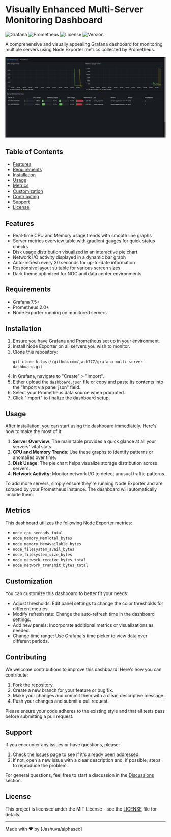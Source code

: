 # Visually Enhanced Multi-Server Monitoring Dashboard

![Grafana](https://img.shields.io/badge/Grafana-7.5%2B-orange)
![Prometheus](https://img.shields.io/badge/Prometheus-2.0%2B-red)
![License](https://img.shields.io/badge/License-MIT-blue)
![Version](https://img.shields.io/badge/Version-1.0.0-green)

A comprehensive and visually appealing Grafana dashboard for monitoring multiple servers using Node Exporter metrics collected by Prometheus.

![Dashboard Screenshot](dashboard1.png)

## Table of Contents

- [Features](#features)
- [Requirements](#requirements)
- [Installation](#installation)
- [Usage](#usage)
- [Metrics](#metrics)
- [Customization](#customization)
- [Contributing](#contributing)
- [Support](#support)
- [License](#license)

## Features

- Real-time CPU and Memory usage trends with smooth line graphs
- Server metrics overview table with gradient gauges for quick status checks
- Disk usage distribution visualized in an interactive pie chart
- Network I/O activity displayed in a dynamic bar graph
- Auto-refresh every 30 seconds for up-to-date information
- Responsive layout suitable for various screen sizes
- Dark theme optimized for NOC and data center environments

## Requirements

- Grafana 7.5+
- Prometheus 2.0+
- Node Exporter running on monitored servers

## Installation

1. Ensure you have Grafana and Prometheus set up in your environment.
2. Install Node Exporter on all servers you wish to monitor.
3. Clone this repository:
   ```
   git clone https://github.com/jash777/grafana-multi-server-dashboard.git
   ```
4. In Grafana, navigate to "Create" > "Import".
5. Either upload the `dashboard.json` file or copy and paste its contents into the "Import via panel json" field.
6. Select your Prometheus data source when prompted.
7. Click "Import" to finalize the dashboard setup.

## Usage

After installation, you can start using the dashboard immediately. Here's how to make the most of it:

1. **Server Overview**: The main table provides a quick glance at all your servers' vital stats.
2. **CPU and Memory Trends**: Use these graphs to identify patterns or anomalies over time.
3. **Disk Usage**: The pie chart helps visualize storage distribution across servers.
4. **Network Activity**: Monitor network I/O to detect unusual traffic patterns.

To add more servers, simply ensure they're running Node Exporter and are scraped by your Prometheus instance. The dashboard will automatically include them.

## Metrics

This dashboard utilizes the following Node Exporter metrics:

- `node_cpu_seconds_total`
- `node_memory_MemTotal_bytes`
- `node_memory_MemAvailable_bytes`
- `node_filesystem_avail_bytes`
- `node_filesystem_size_bytes`
- `node_network_receive_bytes_total`
- `node_network_transmit_bytes_total`

## Customization

You can customize this dashboard to better fit your needs:

- Adjust thresholds: Edit panel settings to change the color thresholds for different metrics.
- Modify refresh rate: Change the auto-refresh time in the dashboard settings.
- Add new panels: Incorporate additional metrics or visualizations as needed.
- Change time range: Use Grafana's time picker to view data over different periods.

## Contributing

We welcome contributions to improve this dashboard! Here's how you can contribute:

1. Fork the repository.
2. Create a new branch for your feature or bug fix.
3. Make your changes and commit them with a clear, descriptive message.
4. Push your changes and submit a pull request.

Please ensure your code adheres to the existing style and that all tests pass before submitting a pull request.

## Support

If you encounter any issues or have questions, please:

1. Check the [Issues](https://github.com/jash777/grafana-multi-server-dashboard/issues) page to see if it's already been addressed.
2. If not, open a new issue with a clear description and, if possible, steps to reproduce the problem.

For general questions, feel free to start a discussion in the [Discussions](https://github.com/jash777/grafana-multi-server-dashboard/discussions) section.

## License

This project is licensed under the MIT License - see the [LICENSE](LICENSE) file for details.

---

Made with ❤️ by [Jashuva/alphasec]

